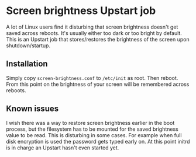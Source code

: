 Screen brightness Upstart job
=============================

A lot of Linux users find it disturbing that screen brightness doesn't get saved across reboots.  It's usually either too dark or too bright by default.  This is an Upstart job that stores/restores the brightness of the screen upon shutdown/startup.

Installation
------------

Simply copy `screen-brightness.conf` to `/etc/init` as root.  Then reboot.  From this point on the brightness of your screen will be remembered across reboots.

Known issues
------------
I wish there was a way to restore screen brightness earlier in the boot process, but the filesystem has to be mounted for the saved brightness value to be read.  This is disturbing in some cases.  For example when full disk encryption is used the password gets typed early on.  At this point initrd is in charge an Upstart hasn't even started yet.